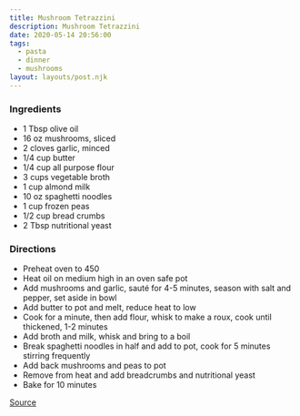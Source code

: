 ```yaml
---
title: Mushroom Tetrazzini
description: Mushroom Tetrazzini
date: 2020-05-14 20:56:00
tags:
  - pasta
  - dinner
  - mushrooms
layout: layouts/post.njk
---
```


### Ingredients

- 1 Tbsp olive oil
- 16 oz mushrooms, sliced
- 2 cloves garlic, minced
- 1/4 cup butter
- 1/4 cup all purpose flour
- 3 cups vegetable broth
- 1 cup almond milk
- 10 oz spaghetti noodles
- 1 cup frozen peas
- 1/2 cup bread crumbs
- 2 Tbsp nutritional yeast

### Directions

- Preheat oven to 450
- Heat oil on medium high in an oven safe pot
- Add mushrooms and garlic, sauté for 4-5 minutes, season with salt and pepper, set aside in bowl
- Add butter to pot and melt, reduce heat to low
- Cook for a minute, then add flour, whisk to make a roux, cook until thickened, 1-2 minutes
- Add broth and milk, whisk and bring to a boil
- Break spaghetti noodles in half and add to pot, cook for 5 minutes stirring frequently
- Add back mushrooms and peas to pot
- Remove from heat and add breadcrumbs and nutritional yeast
- Bake for 10 minutes

[Source](https://www.rabbitandwolves.com/vegan-one-pot-mushroom-tetrazzini/)
